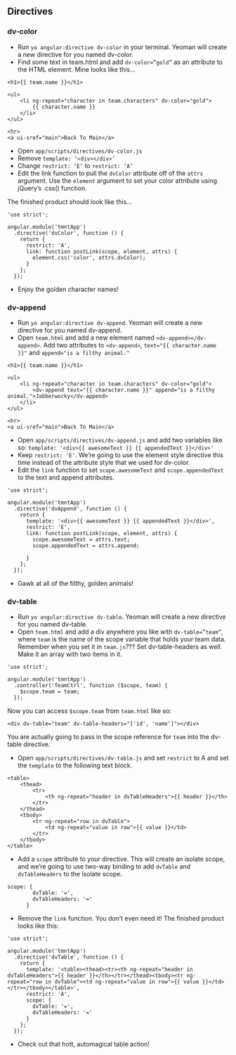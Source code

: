 Directives
---

### dv-color
- Run `yo angular:directive dv-color` in your terminal. Yeoman will create a new directive for you named dv-color.
- Find some text in team.html and add `dv-color=”gold”` as an attribute to the HTML element. Mine looks like this...

```
<h1>{{ team.name }}</h1>

<ul>
    <li ng-repeat="character in team.characters" dv-color="gold">
        {{ character.name }}
    </li>
</ul>

<hr>
<a ui-sref="main">Back To Main</a>
```

- Open `app/scripts/directives/dv-color.js`
- Remove `template: ‘<div></div>’`
- Change `restrict: ‘E’` to `restrict: ‘A’`
- Edit the link function to pull the `dvColor` attribute off of the `attrs` argument. Use the `element` argument to set your color attribute using jQuery’s .css() function.

The finished product should look like this...

```
'use strict';

angular.module('tmntApp')
  .directive('dvColor', function () {
    return {
      restrict: 'A',
      link: function postLink(scope, element, attrs) {
        element.css('color', attrs.dvColor);
      }
    };
  });
```

- Enjoy the golden character names!

### dv-append
- Run `yo angular:directive dv-append`. Yeoman will create a new directive for you named dv-append.
- Open `team.html` and add a new element named `<dv-append></dv-append>`. Add two attributes to `<dv-append>`, `text="{{ character.name }}"` and `append="is a filthy animal."` 

```
<h1>{{ team.name }}</h1>

<ul>
    <li ng-repeat="character in team.characters" dv-color="gold">
        <dv-append text="{{ character.name }}" append="is a filthy animal.">Jabberwocky</dv-append>
    </li>
</ul>

<hr>
<a ui-sref="main">Back To Main</a>
```

- Open `app/scripts/directives/dv-append.js` and add two variables like so: `template: '<div>{{ awesomeText }} {{ appendedText }}</div>'`
- Keep `restrict: 'E'`. We’re going to use the element style directive this time instead of the attribute style that we used for dv-color.
- Edit the `link` function to set `scope.awesomeText` and `scope.appendedText` to the text and append attributes.

```
'use strict';

angular.module('tmntApp')
  .directive('dvAppend', function () {
    return {
      template: '<div>{{ awesomeText }} {{ appendedText }}</div>',
      restrict: 'E',
      link: function postLink(scope, element, attrs) {
        scope.awesomeText = attrs.text;
        scope.appendedText = attrs.append;

      }
    };
  });
```

- Gawk at all of the filthy, golden animals! 

### dv-table
- Run `yo angular:directive dv-table`. Yeoman will create a new directive for you named dv-table.
- Open `team.html` and add a div anywhere you like with `dv-table=”team”`, where `team` is the name of the scope variable that holds your team data. Remember when you set it in `team.js`??? Set dv-table-headers as well. Make it an array with two items in it.

```
'use strict';

angular.module('tmntApp')
  .controller('TeamCtrl', function ($scope, team) {
    $scope.team = team;
  });
```
Now you can access `$scope.team` from `team.html` like so:

```
<div dv-table="team" dv-table-headers="['id', 'name']"></div>
```
You are actually going to pass in the scope reference for `team` into the dv-table directive.
- Open `app/scripts/directives/dv-table.js` and set `restrict` to A and set the `template` to the following text block.

```
<table>
	<thead>
		<tr>
			<th ng-repeat="header in dvTableHeaders">{{ header }}</th>
		</tr>
	</thead>
	<tbody>
		<tr ng-repeat="row in dvTable">
			<td ng-repeat="value in row">{{ value }}</td>
		</tr>
	</tbody>
</table>
```
- Add a `scope` attribute to your directive. This will create an isolate scope, and we’re going to use two-way binding to add `dvTable` and `dvTableHeaders` to the isolate scope.

```
scope: {
        dvTable: '=',
        dvTableHeaders: '='
      }
```
- Remove the `link` function. You don’t even need it! The finished product looks like this:

```
'use strict';

angular.module('tmntApp')
  .directive('dvTable', function () {
    return {
      template: '<table><thead><tr><th ng-repeat="header in dvTableHeaders">{{ header }}</th></tr></thead><tbody><tr ng-repeat="row in dvTable"><td ng-repeat="value in row">{{ value }}</td></tr></tbody></table>',
      restrict: 'A',
      scope: {
        dvTable: '=',
        dvTableHeaders: '='
      }
    };
  });
```
- Check out that hott, automagical table action!
